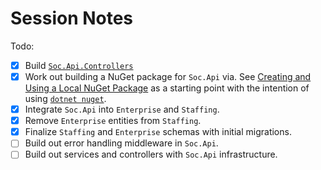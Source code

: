 # Session Notes

Todo:

- [x] Build [`Soc.Api.Controllers`](./src/lib/Soc.Api/Controllers/)
- [x] Work out building a NuGet package for `Soc.Api` via. See [Creating and Using a Local NuGet Package](https://spin.atomicobject.com/2021/01/05/local-nuget-package/) as a starting point with the intention of using [`dotnet nuget`](https://learn.microsoft.com/en-us/nuget/reference/dotnet-commands).
- [x] Integrate `Soc.Api` into `Enterprise` and `Staffing`.
- [x] Remove `Enterprise` entities from `Staffing`.
- [x] Finalize `Staffing` and `Enterprise` schemas with initial migrations.
- [ ] Build out error handling middleware in `Soc.Api`.
- [ ] Build out services and controllers with `Soc.Api` infrastructure.